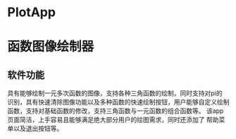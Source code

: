 # PlotApp

# 函数图像绘制器

## 软件功能
具有能够绘制一元多次函数的图像，支持各种三角函数的绘制，同时支持对pi的
识别，具有快速清除图像功能以及多种函数的快速绘制按钮，用户能够自定义绘制
函数，支持对基础函数的修改，支持三角函数与一元函数的组合函数等。
该app页面简洁，上手容易且能够满足绝大部分用户的绘图需求，同时还添加了
帮助菜单以及退出按钮等。
